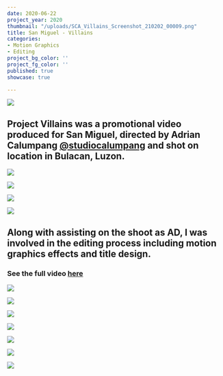 ```yaml
---
date: 2020-06-22
project_year: 2020
thumbnail: "/uploads/SCA_Villains_Screenshot_210202_00009.png"
title: San Miguel - Villains
categories:
- Motion Graphics
- Editing
project_bg_color: ''
project_fg_color: ''
published: true
showcase: true

---
```

![](/uploads/SMB_VillainsScreenshot_00006.jpg)

## Project Villains was a promotional video produced for San Miguel, directed by Adrian Calumpang [@studiocalumpang](https://www.instagram.com/studiocalumpang/) and shot on location in Bulacan, Luzon.

<div class="gallery">

![](/uploads/smb_villains_01.gif)

![](/uploads/smb_villains_02.gif)

![](/uploads/smb_villains_03.gif)

![](/uploads/smb_villains_04.gif)

</div>

## Along with assisting on the shoot as AD, I was involved in the editing process including motion graphics effects and title design.

### See the full video [here](https://www.instagram.com/tv/CFCJwg5nJNt/ "Villains - Video on Instagram")

![](/uploads/SMB_VillainsScreenshot_00002.jpg)

![](/uploads/SMB_VillainsScreenshot_00003.jpg)

![](/uploads/SMB_VillainsScreenshot_00008.jpg)

![](/uploads/SMB_VillainsScreenshot_00009.jpg)

![](/uploads/SMB_VillainsScreenshot_00010.jpg)

![](/uploads/SMB_VillainsScreenshot_00011.jpg)

![](/uploads/SMB_VillainsScreenshot_00005.jpg)
